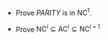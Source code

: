 * Prove *PARITY* is in $\textsf{NC}^1$.

* Prove $\textsf{NC}^i \subseteq \textsf{AC}^i \subseteq \textsf{NC}^{i+1}$
